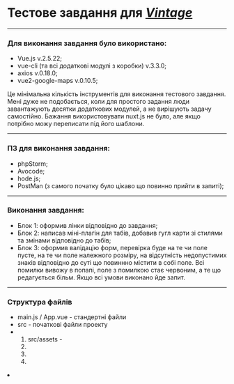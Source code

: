 # Тестове завдання для <a href="https://vintage.com.ua/"><i>Vintage</i></a>

<hr />

<h3>Для виконання завдання було використано:</h3>
<ul>
  <li>Vue.js v.2.5.22;</li>
  <li>vue-cli (та всі додаткові модулі з коробки) v.3.3.0;</li>
  <li>axios v.0.18.0;</li>
  <li>vue2-google-maps v.0.10.5;</li>
</ul>
<p>Це мінімальна кількість інструментів для виконання тестового завдання. Мені дуже не подобається, коли для простого задання люди завантажують десятки додаткових модулей, а не вирішують задачу самостійно. Бажання використовувати nuxt.js не було, але якщо потрібно можу переписати під його шаблони.</p>

<hr />

<h3>ПЗ для виконання завдання:</h3>
<ul>
  <li>phpStorm;</li>
  <li>Avocode;</li>
  <li>hode.js;</li>
  <li>PostMan (з самого початку було цікаво що повинно прийти в запиті);</li>
</ul>

<hr />

<h3>Виконання завдання:</h3>
<ul>
  <li>Блок 1: оформив лінки відповідно до завдання;</li>
  <li>Блок 2: написав міні-плагін для табів, добавив гугл карти зі стилями та змінами відповідно до табів;</li>
  <li>Блок 3: оформив валідацію форм, перевірка буде на те чи поле пусте, на те чи поле належного розміру, на відсутність недопустимих знаків відповідно до суті що повиннно містити в собі поле. Всі помилки вивожу в попапі, поле з помилкою стає червоним, а те що редагується більм. Якщо всі умови виконано йде запит.</li>
</ul>

<hr />

<h3>Структура файлів</h3>
<ul>
  <li>main.js / App.vue - стандертні файли </li>
  <li>src - початкові файли проекту</li>
  <li>
    <ol>
      <li>src/assets - </li>
      <li></li>
      <li></li>
      <li></li>
    </ol>
  </li>
</ul>


<ul></ul>
<li></li>
<b></b>
<i></i>
